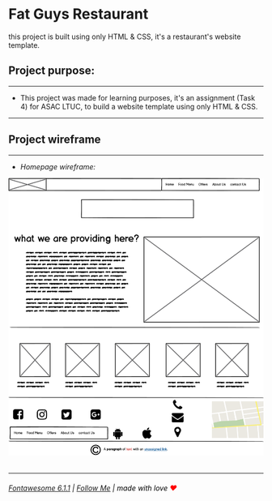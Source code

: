 
# **Fat Guys Restaurant**

this project is built using only HTML & CSS, it's a restaurant's website template.

## Project purpose:

---

- This project was made for learning purposes, it's an assignment (Task 4) for ASAC LTUC, to build a website template using only HTML & CSS.

---

## Project wireframe

---

- *Homepage wireframe:*

<img id=white src="images/Wireframe.png" >
<br><br/>

---

###### [Fontawesome 6.1.1](https://fontawesome.com/) <font color="black">|</font> [Follow Me](https://github.com/BasharAlzrigat) <font color="black">|</font> <font color="black">made with love</font> <font color="red">♥</font>

